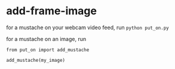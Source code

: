 # add-frame-image
for a mustache on your webcam video feed, run 
`python put_on.py`

for a mustache on an image, run
```
from put_on import add_mustache

add_mustache(my_image)
```

